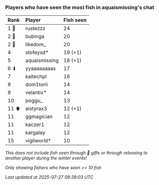 ### Players who have seen the most fish in aquaismissing's chat

| Rank  | Player        | Fish seen |
|:------|:--------------|:----------|
| 1 🥇  | rustezzz      | 24        |
| 2 🥈  | bubinga       | 20        |
| 2 🥈  | likedom_      | 20        |
| 4     | stofeyxd*     | 19 (+1)   |
| 5     | aquaismissing | 18 (+1)   |
| 6 ⬇   | yyaaaaaaaas   | 17        |
| 7     | kaitechpl     | 16        |
| 8     | dom1torii     | 14        |
| 8     | velantix*     | 14        |
| 10    | poggu_        | 13        |
| 11 ⬆  | aistyrax3     | 12 (+1)   |
| 11    | ggmagician    | 12        |
| 11    | kaczer1       | 12        |
| 11    | kargalay      | 12        |
| 15    | vigilworld*   | 10        |

_This does not include fish seen through 🎁 gifts or through releasing to another player during the winter events!_

_Only showing fishers who have seen >= 10 fish_

_Last updated at 2025-07-27 09:39:03 UTC_